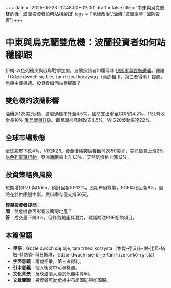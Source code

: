 +++
date = '2025-06-23T12:48:00+02:00'
draft = false
title = '中東與烏克蘭雙危機：波蘭投資者如何站穩腳跟'
tags = ['地緣政治','油價','波蘭經濟','國防投資']
+++

# 中東與烏克蘭雙危機：波蘭投資者如何站穩腳跟

伊朗-以色列衝突與俄烏戰爭加劇，波蘭投資者如履薄冰 [伊朗軍事設施遭襲](https://wiadomosci.gazeta.pl/wiadomosci/7,114881,32047275,potezne-eksplozje-w-teheranie-uderzono-w-kompleks-wojskowy.html)。俚語「Gdzie dwóch się bije, tam trzeci korzysta」（兩虎相爭，第三者得利）提醒，危機中藏機遇。投資者如何站穩腳跟？

## 雙危機的波蘭影響

油價達125美元/桶，波蘭通脹率升至4.5%。國防支出增至GDP的4.2%，PZL營收增長10% [俄烏戰爭升級](https://www.rp.pl/konflikty-zbrojne/art42567961-wojna-rosji-z-ukraina-dzien-1215)。難民潮推高財政支出5%，WIG20波動率達22%。

## 全球市場動態

全球股市下跌4%，VIX達26。黃金價格突破每盎司2850美元，美元指數上漲2% [以色列軍事行動](https://defence24.pl/geopolityka/izrael-trafil-tysiac-dronow-i-mysliwce-z-rakietami)。亞洲通脹率上升1.3%，天然氣價格上漲12%。

## 投資策略與風險

短期增持PZL與Orlen，預計回報10-12%。長期布局綠能，PGE年化回報8%。風險在於供應鏈中斷，燃料庫存僅支撐50天。

**模擬投資者提問**：  
**問**：雙危機會否影響波蘭房地產？  
**答**：成交量下降3%，但綠能地產具潛力，建議關注PGE相關項目。

## 本篇俚語

- **俚語**：Gdzie dwóch się bije, tam trzeci korzysta（格傑-德沃赫-謝-比耶-塔姆-特熱齊-科日斯塔，Gdziè-dwùch-się-bi-je-tàm-trzè-ci-kò-ry-stà）  
- **字面意義**：兩虎相爭，第三者得利。  
- **引申意義**：他人衝突中可尋機遇。  
- **文化背景**：反映波蘭人善於危機中尋利。  
- **文章關聯**：投資者可從危機中布局國防與能源股。